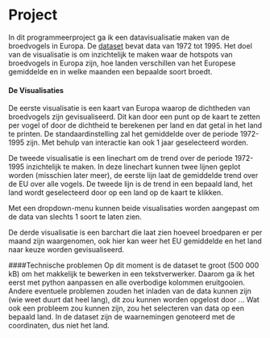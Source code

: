 # Project
In dit programmeerproject ga ik een datavisualisatie maken van de broedvogels in Europa. De [dataset](http://ipt.sovon.nl/resource?r=eoa1997) bevat data van 1972
tot 1995. Het doel van de visualisatie is om inzichtelijk te maken waar de hotspots van broedvogels in Europa zijn, hoe landen verschillen van het Europese gemiddelde en 
in welke maanden een bepaalde soort broedt.

#### De Visualisaties
De eerste visualisatie is een kaart van Europa waarop de dichtheden van broedvogels zijn gevisualiseerd. 
Dit kan door een punt op de kaart te zetten per vogel of door de dichtheid te berekenen per land en dat getal in het land te printen. De standaardinstelling zal het 
gemiddelde over de periode 1972-1995 zijn. Met behulp van interactie kan ook 1 jaar geselecteerd worden. 

De tweede visualisatie is een linechart om de trend over de periode 1972-1995 inzichtelijk te maken. In deze linechart kunnen twee lijnen geplot worden (misschien later meer), de eerste 
lijn laat de gemiddelde trend over de EU over alle vogels. De tweede lijn is de trend in een bepaald land, het land wordt geselecteerd door op een land op 
de kaart te klikken. 

Met een dropdown-menu kunnen beide visualisaties worden aangepast om de data van slechts 1 soort te laten zien. 

De derde visualisatie is een barchart die laat zien hoeveel broedparen er per maand zijn waargenomen, ook hier kan weer het EU gemiddelde en het land naar keuze
worden gevisualiseerd. 

####Technische problemen
Op dit moment is de dataset te groot (500 000 kB) om het makkelijk te bewerken in een tekstverwerker. Daarom ga ik het eerst met python aanpassen en alle overbodige 
kolommen eruitgooien. 
Andere eventuele problemen zouden het inladen van de data kunnen zijn (wie weet duurt dat heel lang), dit zou kunnen worden opgelost door ...
Wat ook een probleem zou kunnen zijn, zou het selecteren van data op een bepaald land. In de dataset zijn de waarnemingen genoteerd met de coordinaten, dus niet het land.

